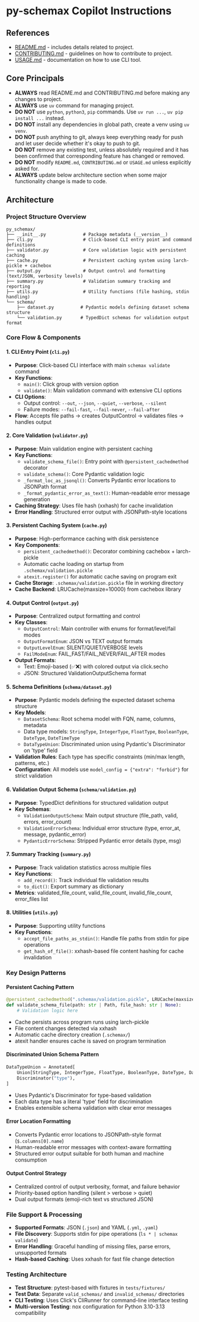# py-schemax Copilot Instructions

## References
- [README.md](../README.md) - includes details related to project.
- [CONTRIBUTING.md](../CONTRIBUTING.md) - guidelines on how to contribute to project.
- [USAGE.md](../USAGE.md) - documentation on how to use CLI tool.

## Core Principals
- **ALWAYS** read README.md and CONTRIBUTING.md before making any changes to project.
- **ALWAYS** use `uv` command for managing project.
- **DO NOT** use `python`, `python3`, `pip` commands. Use `uv run ...`, `uv pip install ...` instead.
- **DO NOT** install any dependencies in global path, create a venv using `uv venv`.
- **DO NOT** push anything to git, always keep everything ready for push and let user decide whether it's okay to push to git.
- **DO NOT** remove any existing test, unless absolutely required and it has been confirmed that corresponding feature has changed or removed.
- **DO NOT** modify `README.md`, `CONTRIBUTING.md` or `USAGE.md` unless explicitly asked for.
- **ALWAYS** update below architecture section when some major functionality change is made to code.

## Architecture

### Project Structure Overview
```
py_schemax/
├── __init__.py              # Package metadata (__version__)
├── cli.py                   # Click-based CLI entry point and command definitions
├── validator.py             # Core validation logic with persistent caching
├── cache.py                 # Persistent caching system using larch-pickle + cachebox
├── output.py                # Output control and formatting (text/JSON, verbosity levels)
├── summary.py               # Validation summary tracking and reporting
├── utils.py                 # Utility functions (file hashing, stdin handling)
└── schema/
    ├── dataset.py          # Pydantic models defining dataset schema structure
    └── validation.py       # TypedDict schemas for validation output format
```

### Core Flow & Components

#### 1. CLI Entry Point (`cli.py`)
- **Purpose**: Click-based CLI interface with main `schemax validate` command
- **Key Functions**:
  - `main()`: Click group with version option
  - `validate()`: Main validation command with extensive CLI options
- **CLI Options**:
  - Output control: `--out`, `--json`, `--quiet`, `--verbose`, `--silent`
  - Failure modes: `--fail-fast`, `--fail-never`, `--fail-after`
- **Flow**: Accepts file paths → creates OutputControl → validates files → handles output

#### 2. Core Validation (`validator.py`)
- **Purpose**: Main validation engine with persistent caching
- **Key Functions**:
  - `validate_schema_file()`: Entry point with `@persistent_cachedmethod` decorator
  - `validate_schema()`: Core Pydantic validation logic
  - `_format_loc_as_jsonql()`: Converts Pydantic error locations to JSONPath format
  - `_format_pydantic_error_as_text()`: Human-readable error message generation
- **Caching Strategy**: Uses file hash (xxhash) for cache invalidation
- **Error Handling**: Structured error output with JSONPath-style locations

#### 3. Persistent Caching System (`cache.py`)
- **Purpose**: High-performance caching with disk persistence
- **Key Components**:
  - `persistent_cachedmethod()`: Decorator combining cachebox + larch-pickle
  - Automatic cache loading on startup from `.schemax/validation.pickle`
  - `atexit.register()` for automatic cache saving on program exit
- **Cache Storage**: `.schemax/validation.pickle` file in working directory
- **Cache Backend**: LRUCache(maxsize=10000) from cachebox library

#### 4. Output Control (`output.py`)
- **Purpose**: Centralized output formatting and control
- **Key Classes**:
  - `OutputControl`: Main controller with enums for format/level/fail modes
  - `OutputFormatEnum`: JSON vs TEXT output formats
  - `OutputLevelEnum`: SILENT/QUIET/VERBOSE levels
  - `FailModeEnum`: FAIL_FAST/FAIL_NEVER/FAIL_AFTER modes
- **Output Formats**:
  - Text: Emoji-based (✅❌) with colored output via click.secho
  - JSON: Structured ValidationOutputSchema format

#### 5. Schema Definitions (`schema/dataset.py`)
- **Purpose**: Pydantic models defining the expected dataset schema structure
- **Key Models**:
  - `DatasetSchema`: Root schema model with FQN, name, columns, metadata
  - Data type models: `StringType`, `IntegerType`, `FloatType`, `BooleanType`, `DateType`, `DateTimeType`
  - `DataTypeUnion`: Discriminated union using Pydantic's Discriminator on 'type' field
- **Validation Rules**: Each type has specific constraints (min/max length, patterns, etc.)
- **Configuration**: All models use `model_config = {"extra": "forbid"}` for strict validation

#### 6. Validation Output Schema (`schema/validation.py`)
- **Purpose**: TypedDict definitions for structured validation output
- **Key Schemas**:
  - `ValidationOutputSchema`: Main output structure (file_path, valid, errors, error_count)
  - `ValidationErrorSchema`: Individual error structure (type, error_at, message, pydantic_error)
  - `PydanticErrorSchema`: Stripped Pydantic error details (type, msg)

#### 7. Summary Tracking (`summary.py`)
- **Purpose**: Track validation statistics across multiple files
- **Key Functions**:
  - `add_record()`: Track individual file validation results
  - `to_dict()`: Export summary as dictionary
- **Metrics**: validated_file_count, valid_file_count, invalid_file_count, error_files list

#### 8. Utilities (`utils.py`)
- **Purpose**: Supporting utility functions
- **Key Functions**:
  - `accept_file_paths_as_stdin()`: Handle file paths from stdin for pipe operations
  - `get_hash_of_file()`: xxhash-based file content hashing for cache invalidation

### Key Design Patterns

#### Persistent Caching Pattern
```python
@persistent_cachedmethod(".schemax/validation.pickle", LRUCache(maxsize=10000))
def validate_schema_file(path: str | Path, file_hash: str | None):
    # Validation logic here
```
- Cache persists across program runs using larch-pickle
- File content changes detected via xxhash
- Automatic cache directory creation (`.schemax/`)
- atexit handler ensures cache is saved on program termination

#### Discriminated Union Schema Pattern
```python
DataTypeUnion = Annotated[
    Union[StringType, IntegerType, FloatType, BooleanType, DateType, DateTimeType],
    Discriminator("type"),
]
```
- Uses Pydantic's Discriminator for type-based validation
- Each data type has a literal 'type' field for discrimination
- Enables extensible schema validation with clear error messages

#### Error Location Formatting
- Converts Pydantic error locations to JSONPath-style format (`$.columns[0].name`)
- Human-readable error messages with context-aware formatting
- Structured error output suitable for both human and machine consumption

#### Output Control Strategy
- Centralized control of output verbosity, format, and failure behavior
- Priority-based option handling (silent > verbose > quiet)
- Dual output formats (emoji-rich text vs structured JSON)

### File Support & Processing
- **Supported Formats**: JSON (`.json`) and YAML (`.yml`, `.yaml`)
- **File Discovery**: Supports stdin for pipe operations (`ls * | schemax validate`)
- **Error Handling**: Graceful handling of missing files, parse errors, unsupported formats
- **Hash-based Caching**: Uses xxhash for fast file change detection

### Testing Architecture
- **Test Structure**: pytest-based with fixtures in `tests/fixtures/`
- **Test Data**: Separate `valid_schemas/` and `invalid_schemas/` directories
- **CLI Testing**: Uses Click's CliRunner for command-line interface testing
- **Multi-version Testing**: nox configuration for Python 3.10-3.13 compatibility
